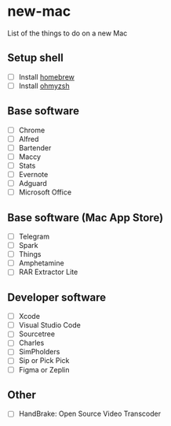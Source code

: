 # new-mac
List of the things to do on a new Mac


## Setup shell

- [ ] Install [homebrew](https://brew.sh)
- [ ] Install [ohmyzsh](https://github.com/ohmyzsh/ohmyzsh) 

## Base software

- [ ] Chrome
- [ ] Alfred
- [ ] Bartender
- [ ] Maccy
- [ ] Stats
- [ ] Evernote
- [ ] Adguard
- [ ] Microsoft Office

## Base software (Mac App Store)

- [ ] Telegram
- [ ] Spark
- [ ] Things
- [ ] Amphetamine
- [ ] RAR Extractor Lite

## Developer software

- [ ] Xcode
- [ ] Visual Studio Code
- [ ] Sourcetree
- [ ] Charles
- [ ] SimPholders
- [ ] Sip or Pick Pick
- [ ] Figma or Zeplin

## Other
- [ ] HandBrake: Open Source Video Transcoder





